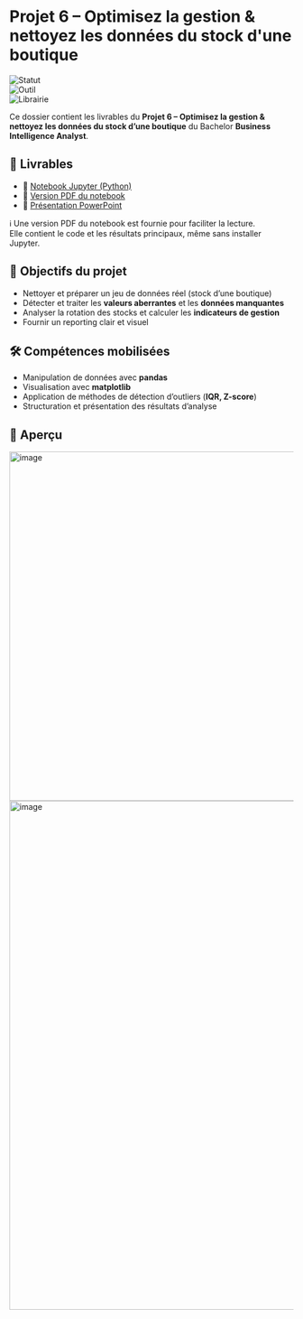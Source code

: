 # Projet 6 – Optimisez la gestion & nettoyez les données du stock d'une boutique

![Statut](https://img.shields.io/badge/Projet-Terminé-brightgreen)  
![Outil](https://img.shields.io/badge/Outil-Python-yellow)  
![Librairie](https://img.shields.io/badge/Librairies-pandas%20%7C%20matplotlib-blue)

Ce dossier contient les livrables du **Projet 6 – Optimisez la gestion & nettoyez les données du stock d’une boutique** du Bachelor **Business Intelligence Analyst**.

## 📑 Livrables
- 🐍 [Notebook Jupyter (Python)](Deluy_Leslie_1_notebook_072025.ipynb)
- 📄 [Version PDF du notebook](Deluy_Leslie_1_notebook_072025.pdf)
- 🎥 [Présentation PowerPoint](Deluy_Leslie_2_présentation_072025.pptx)

ℹ️ Une version PDF du notebook est fournie pour faciliter la lecture.  
Elle contient le code et les résultats principaux, même sans installer Jupyter.


## 🎯 Objectifs du projet
- Nettoyer et préparer un jeu de données réel (stock d’une boutique)
- Détecter et traiter les **valeurs aberrantes** et les **données manquantes**
- Analyser la rotation des stocks et calculer les **indicateurs de gestion**
- Fournir un reporting clair et visuel

## 🛠 Compétences mobilisées
- Manipulation de données avec **pandas**
- Visualisation avec **matplotlib**
- Application de méthodes de détection d’outliers (**IQR, Z-score**)
- Structuration et présentation des résultats d’analyse

## 👀 Aperçu
<img width="819" height="619" alt="image" src="https://github.com/user-attachments/assets/16f2df32-9fe3-4309-abda-b3d65cbabce9" />  <img width="1586" height="902" alt="image" src="https://github.com/user-attachments/assets/88f8bfac-e9cf-458c-aa17-55a7b8385a75" />


